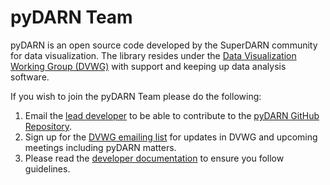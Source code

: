 # pyDARN Team

pyDARN is an open source code developed by the SuperDARN community for data visualization. The library resides under the [Data Visualization Working Group (DVWG)](https://superdarn.github.io/DVWG/) with support and keeping up data analysis software. 

If you wish to join the pyDARN Team please do the following:

1. Email the [lead developer](https://superdarn.github.io/DVWG/about/) to be able to contribute to the [pyDARN GitHub Repository](https://github.com/superdarn/pydarn).
3. Sign up for the [DVWG emailing list](https://portal.isee.nagoya-u.ac.jp:8443/mailman/listinfo/darn-dvwg) for updates in DVWG and upcoming meetings including pyDARN matters.
4. Please read the [developer documentation](https://pydarn.readthedocs.io/en/latest/) to ensure you follow guidelines. 
